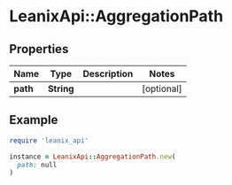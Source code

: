# LeanixApi::AggregationPath

## Properties

| Name | Type | Description | Notes |
| ---- | ---- | ----------- | ----- |
| **path** | **String** |  | [optional] |

## Example

```ruby
require 'leanix_api'

instance = LeanixApi::AggregationPath.new(
  path: null
)
```


